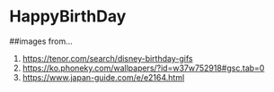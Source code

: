 # HappyBirthDay

##images from...
1. https://tenor.com/search/disney-birthday-gifs
2. https://ko.phoneky.com/wallpapers/?id=w37w752918#gsc.tab=0
3. https://www.japan-guide.com/e/e2164.html
